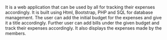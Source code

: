 It is a web application that can be used by all for tracking their expenses accordingly. It is built using Html, Bootstrap, PHP and SQL for database management.
The user can add the initial budget for the expenses and give it a title accordingly. Further user can add bills under the given budget and track their expenses accordingly.
It also displays the expenses made by the members. 
